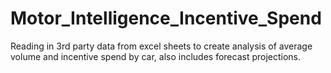# Motor_Intelligence_Incentive_Spend

Reading in 3rd party data from excel sheets to create analysis of average volume and incentive spend by car, also includes forecast projections.
